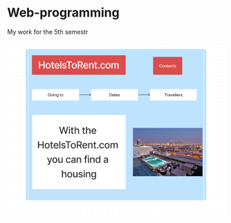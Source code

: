 # Web-programming
My work for the 5th semestr

![Site scheme](https://github.com/dimkalu46i/Web-programming/blob/main/Screenshot%202023-09-05%20114551.png)
